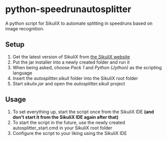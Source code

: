 # python-speedrunautosplitter
A python script for SikuliX to automate splitting in speedruns based on image recognition.

## Setup
1. Get the latest version of SikuliX from [the SikuliX website](http://sikulix.com/)
2. Put the jar installer into a newly created folder and run it
3. When being asked, choose *Pack 1* and *Python (Jython)* as the scripting language
4. Insert the *autosplitter.sikuli* folder into the SikuliX root folder
5. Start *sikulix.jar* and open the *autosplitter.sikuli* project

## Usage
1. To set everything up, start the script once from the SikuliX IDE **(and don't start it from the SikuliX IDE again after that)**
2. To start the script in the future, use the newly created autosplitter_start.cmd in your SikuliX root folder
3. Configure the script to your liking using the SikuliX IDE
